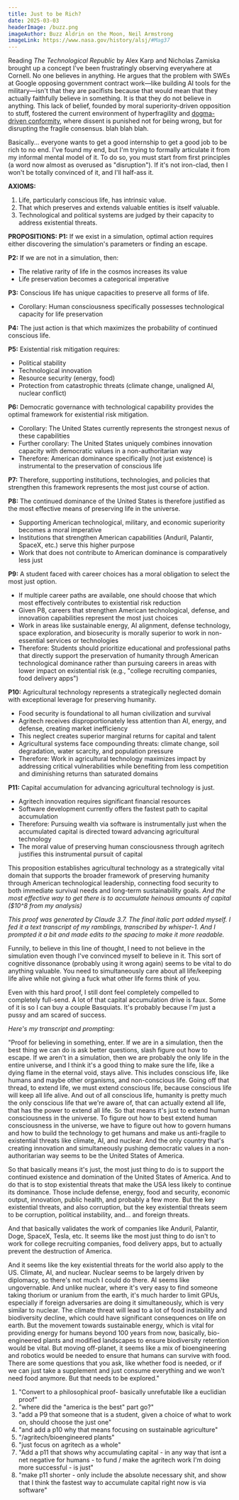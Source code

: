 ```yaml
---
title: Just to be Rich?
date: 2025-03-03
headerImage: /buzz.png
imageAuthor: Buzz Aldrin on the Moon, Neil Armstrong
imageLink: https://www.nasa.gov/history/alsj/#Mag37
---
```

Reading *The Technological Republic* by Alex Karp and Nicholas Zamiska brought up a concept I've been frustratingly observing everywhere at Cornell. No one believes in anything. He argues that the problem with SWEs at Google opposing government contract work—like building AI tools for the military—isn't that they are pacifists because that would mean that they actually faithfully believe in something. It is that they do not believe in anything. This lack of belief, founded by moral superiority-driven opposition to stuff, fostered the current environment of hyperfragility and [dogma-driven conformity](https://en.wikipedia.org/wiki/Horseshoe_theory), where dissent is punished not for being wrong, but for disrupting the fragile consensus. blah blah blah. 

Basically... everyone wants to get a good internship to get a good job to be rich to no end. I've found my end, but I'm trying to formally articulate it from my informal mental model of it. To do so, you must start from first principles (a word now almost as overused as "disruption"). If it's not iron-clad, then I won't be totally convinced of it, and I'll half-ass it.

**AXIOMS:**
1. Life, particularly conscious life, has intrinsic value.
2. That which preserves and extends valuable entities is itself valuable.
3. Technological and political systems are judged by their capacity to address existential threats.

**PROPOSITIONS:**
**P1:** If we exist in a simulation, optimal action requires either discovering the simulation's parameters or finding an escape.

**P2:** If we are not in a simulation, then:
- The relative rarity of life in the cosmos increases its value
- Life preservation becomes a categorical imperative

**P3:** Conscious life has unique capacities to preserve all forms of life.
- Corollary: Human consciousness specifically possesses technological capacity for life preservation

**P4:** The just action is that which maximizes the probability of continued conscious life.

**P5:** Existential risk mitigation requires:
- Political stability
- Technological innovation
- Resource security (energy, food)
- Protection from catastrophic threats (climate change, unaligned AI, nuclear conflict)

**P6:** Democratic governance with technological capability provides the optimal framework for existential risk mitigation.
- Corollary: The United States currently represents the strongest nexus of these capabilities
- Further corollary: The United States uniquely combines innovation capacity with democratic values in a non-authoritarian way
- Therefore: American dominance specifically (not just existence) is instrumental to the preservation of conscious life

**P7:** Therefore, supporting institutions, technologies, and policies that strengthen this framework represents the most just course of action.

**P8:** The continued dominance of the United States is therefore justified as the most effective means of preserving life in the universe.
- Supporting American technological, military, and economic superiority becomes a moral imperative
- Institutions that strengthen American capabilities (Anduril, Palantir, SpaceX, etc.) serve this higher purpose
- Work that does not contribute to American dominance is comparatively less just

**P9:** A student faced with career choices has a moral obligation to select the most just option.
- If multiple career paths are available, one should choose that which most effectively contributes to existential risk reduction
- Given P8, careers that strengthen American technological, defense, and innovation capabilities represent the most just choices
- Work in areas like sustainable energy, AI alignment, defense technology, space exploration, and biosecurity is morally superior to work in non-essential services or technologies
- Therefore: Students should prioritize educational and professional paths that directly support the preservation of humanity through American technological dominance rather than pursuing careers in areas with lower impact on existential risk (e.g., "college recruiting companies, food delivery apps")

**P10:** Agricultural technology represents a strategically neglected domain with exceptional leverage for preserving humanity.
- Food security is foundational to all human civilization and survival
- Agritech receives disproportionately less attention than AI, energy, and defense, creating market inefficiency
- This neglect creates superior marginal returns for capital and talent
- Agricultural systems face compounding threats: climate change, soil degradation, water scarcity, and population pressure
- Therefore: Work in agricultural technology maximizes impact by addressing critical vulnerabilities while benefiting from less competition and diminishing returns than saturated domains

**P11:** Capital accumulation for advancing agricultural technology is just.
- Agritech innovation requires significant financial resources
- Software development currently offers the fastest path to capital accumulation
- Therefore: Pursuing wealth via software is instrumentally just when the accumulated capital is directed toward advancing agricultural technology
- The moral value of preserving human consciousness through agritech justifies this instrumental pursuit of capital

This proposition establishes agricultural technology as a strategically vital domain that supports the broader framework of preserving humanity through American technological leadership, connecting food security to both immediate survival needs and long-term sustainability goals. *And the most effective way to get there is to accumulate heinous amounts of capital ($10^8 from my analysis)*

*This proof was generated by Claude 3.7. The final italic part added myself. I fed it a text transcript of my ramblings, transcribed by whisper-1. And I prompted it a bit and made edits to the spacing to make it more readable.*

Funnily, to believe in this line of thought, I need to not believe in the simulation even though I've convinced myself to believe in it. This sort of cognitive dissonance (probably using it wrong again) seems to be vital to do anything valuable. You need to simultaneously care about all life/keeping life alive while not giving a fuck what other life forms think of you. 

Even with this hard proof, I still dont feel completely compelled to completely full-send. A lot of that capital accumulation drive is faux. Some of it is so I can buy a couple Basquiats. It's probably because I'm just a pussy and am scared of success.

*Here's my transcript and prompting:*

"Proof for believing in something, enter. If we are in a simulation, then the best thing we can do is ask better questions, slash figure out how to escape. If we aren't in a simulation, then we are probably the only life in the entire universe, and I think it's a good thing to make sure the life, like a dying flame in the eternal void, stays alive. This includes conscious life, like humans and maybe other organisms, and non-conscious life. Going off that thread, to extend life, we must extend conscious life, because conscious life will keep all life alive. And out of all conscious life, humanity is pretty much the only conscious life that we're aware of, that can actually extend all life, that has the power to extend all life. So that means it's just to extend human consciousness in the universe. To figure out how to best extend human consciousness in the universe, we have to figure out how to govern humans and how to build the technology to get humans and make us anti-fragile to existential threats like climate, AI, and nuclear. And the only country that's creating innovation and simultaneously pushing democratic values in a non-authoritarian way seems to be the United States of America.

So that basically means it's just, the most just thing to do is to support the continued existence and domination of the United States of America. And to do that is to stop existential threats that make the USA less likely to continue its dominance. Those include defense, energy, food and security, economic output, innovation, public health, and probably a few more. But the key existential threats, and also corruption, but the key existential threats seem to be corruption, political instability, and... and foreign threats.

And that basically validates the work of companies like Anduril, Palantir, Doge, SpaceX, Tesla, etc. It seems like the most just thing to do isn't to work for college recruiting companies, food delivery apps, but to actually prevent the destruction of America.

And it seems like the key existential threats for the world also apply to the US. Climate, AI, and nuclear. Nuclear seems to be largely driven by diplomacy, so there's not much I could do there. AI seems like ungovernable. And unlike nuclear, where it's very easy to find someone taking thorium or uranium from the earth, it's much harder to limit GPUs, especially if foreign adversaries are doing it simultaneously, which is very similar to nuclear. The climate threat will lead to a lot of food instability and biodiversity decline, which could have significant consequences on life on earth. But the movement towards sustainable energy, which is vital for providing energy for humans beyond 100 years from now, basically, bio-engineered plants and modified landscapes to ensure biodiversity retention would be vital. But moving off-planet, it seems like a mix of bioengineering and robotics would be needed to ensure that humans can survive with food. There are some questions that you ask, like whether food is needed, or if we can just take a supplement and just consume everything and we won't need food anymore. But that needs to be explored."

1. "Convert to a philosophical proof- basically unrefutable like a euclidian proof"
2. "where did the "america is the best" part go?"
3. "add a P9 that someone that is a student, given a choice of what to work on, should choose the just one"
4. "and add a p10 why that means focusing on sustainable agriculture"
5. "/agritech/bioengineered plants"
6. "just focus on agritech as a whole"
7. "Add a p11 that shows why accumulating capital - in any way that isnt a net negative for humans - to fund / make the agritech work I'm doing more successful - is just"
8. "make p11 shorter - only include the absolute necessary shit, and show that I think the fastest way to accumulate capital right now is via software"